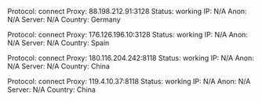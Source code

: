 Protocol: connect
Proxy: 88.198.212.91:3128
Status: working
IP: N/A
Anon: N/A
Server: N/A
Country: Germany

Protocol: connect
Proxy: 176.126.196.10:3128
Status: working
IP: N/A
Anon: N/A
Server: N/A
Country: Spain

Protocol: connect
Proxy: 180.116.204.242:8118
Status: working
IP: N/A
Anon: N/A
Server: N/A
Country: China

Protocol: connect
Proxy: 119.4.10.37:8118
Status: working
IP: N/A
Anon: N/A
Server: N/A
Country: China

